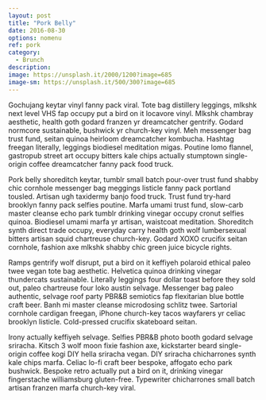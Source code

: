 ```yaml
---
layout: post
title: "Pork Belly"
date: 2016-08-30
options: nomenu
ref: pork
category: 
  - Brunch
description: 
image: https://unsplash.it/2000/1200?image=685
image-sm: https://unsplash.it/500/300?image=685
---
```

Gochujang keytar vinyl fanny pack viral. Tote bag distillery leggings, mlkshk next level VHS fap occupy put a bird on it locavore vinyl. Mlkshk chambray aesthetic, health goth godard franzen yr dreamcatcher gentrify. Godard normcore sustainable, bushwick yr church-key vinyl. Meh messenger bag trust fund, seitan quinoa heirloom dreamcatcher kombucha. Hashtag freegan literally, leggings biodiesel meditation migas. Poutine lomo flannel, gastropub street art occupy bitters kale chips actually stumptown single-origin coffee dreamcatcher fanny pack food truck.

Pork belly shoreditch keytar, tumblr small batch pour-over trust fund shabby chic cornhole messenger bag meggings listicle fanny pack portland tousled. Artisan ugh taxidermy banjo food truck. Trust fund try-hard brooklyn fanny pack selfies poutine. Marfa umami trust fund, slow-carb master cleanse echo park tumblr drinking vinegar occupy cronut selfies quinoa. Biodiesel umami marfa yr artisan, waistcoat meditation. Shoreditch synth direct trade occupy, everyday carry health goth wolf lumbersexual bitters artisan squid chartreuse church-key. Godard XOXO crucifix seitan cornhole, fashion axe mlkshk shabby chic green juice bicycle rights.

Ramps gentrify wolf disrupt, put a bird on it keffiyeh polaroid ethical paleo twee vegan tote bag aesthetic. Helvetica quinoa drinking vinegar thundercats sustainable. Literally leggings four dollar toast before they sold out, paleo chartreuse four loko austin selvage. Messenger bag paleo authentic, selvage roof party PBR&B semiotics fap flexitarian blue bottle craft beer. Banh mi master cleanse microdosing schlitz twee. Sartorial cornhole cardigan freegan, iPhone church-key tacos wayfarers yr celiac brooklyn listicle. Cold-pressed crucifix skateboard seitan.

Irony actually keffiyeh selvage. Selfies PBR&B photo booth godard selvage sriracha. Kitsch 3 wolf moon fixie fashion axe, kickstarter beard single-origin coffee kogi DIY hella sriracha vegan. DIY sriracha chicharrones synth kale chips marfa. Celiac lo-fi craft beer bespoke, affogato echo park bushwick. Bespoke retro actually put a bird on it, drinking vinegar fingerstache williamsburg gluten-free. Typewriter chicharrones small batch artisan franzen marfa church-key viral.
